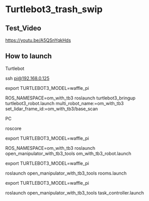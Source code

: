 # Turtlebot3_trash_swip

## Test_Video
https://youtu.be/A5QSnYqkHds

## How to launch
Turtlebot

ssh pi@192.168.0.125

export TURTLEBOT3_MODEL=waffle_pi


ROS_NAMESPACE=om_with_tb3 roslaunch turtlebot3_bringup turtlebot3_robot.launch multi_robot_name:=om_with_tb3 set_lidar_frame_id:=om_with_tb3/base_scan

PC

roscore



export TURTLEBOT3_MODEL=waffle_pi

ROS_NAMESPACE=om_with_tb3 roslaunch open_manipulator_with_tb3_tools om_with_tb3_robot.launch



export TURTLEBOT3_MODEL=waffle_pi

roslaunch open_manipulator_with_tb3_tools rooms.launch



export TURTLEBOT3_MODEL=waffle_pi

roslaunch open_manipulator_with_tb3_tools task_controller.launch 
